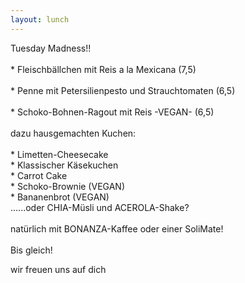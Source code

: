 ```yaml
---
layout: lunch
---
```



Tuesday Madness!!
<br>
<br>\* Fleischb&auml;llchen mit Reis a la Mexicana (7,5)
<br>
<br>\* Penne mit Petersilienpesto und Strauchtomaten (6,5)
<br>
<br>\* Schoko-Bohnen-Ragout mit Reis -VEGAN- (6,5)
<br>
<br>dazu hausgemachten Kuchen:
<br>
<br>\* Limetten-Cheesecake
<br>\* Klassischer K&auml;sekuchen
<br>\* Carrot Cake
<br>\* Schoko-Brownie (VEGAN)
<br>\* Bananenbrot (VEGAN)
<br>......oder CHIA-M&uuml;sli und ACEROLA-Shake?
<br>
<br>nat&uuml;rlich mit BONANZA-Kaffee oder einer SoliMate!
<br>
<br>Bis gleich!

wir freuen uns auf dich